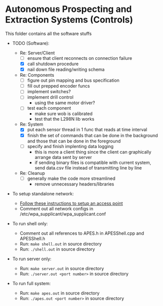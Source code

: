 # Autonomous Prospecting and Extraction Systems (Controls)

This folder contains all the software stuffs

* TODO (Software):
    * Re: Server/Client
        * [ ] ensure that client reconnects on connection failure
        * [x] call shutdown procedure
        * [x] nail down file reading/writing schema
    * Re: Components
        * [ ] figure out pin mapping and bus specification
        * [ ] fill out prepped encoder funcs
        * [ ] implement switches?
        * [ ] implement drill control
            * using the same motor driver?
        * [ ] test each component
            * make sure wob is calibrated
            * test that the L298N lib works
    * Re: System
        * [x] put each sensor thread in 1 func that reads at time interval 
        * [x] finish the set of commands that can be done in the background
             and those that can be done in the foreground
        * [ ] specify and finish implenting data logging
            * this is more a client thing since the client can graphically arrange
              data sent by server
            * if sending binary files is compatible with current system, send
              data.csv file instead of transmitting line by line
    * Re: Cleanup
        * [ ] generally make the code more streamlined
            * remove unnecessary headers/libraries

* To setup standalone network:
    * [Follow these instructions to setup an access point](https://www.raspberrypi.org/documentation/configuration/wireless/access-point.md)
    * Comment out all network configs in /etc/wpa_supplicant/wpa_supplicant.conf

* To run shell only:
    * Comment out all references to APES.h in APESShell.cpp and APESShell.h
    * Run: ```make shell.out``` in source directory
    * Run: ```./shell.out``` in source directory

* To run server only:
    * Run: ```make server.out``` in source directory
    * Run: ```./server.out <port number>``` in source directory

* To run full system:
    * Run: ```make apes.out``` in source directory
    * Run: ```./apes.out <port number>``` in source directory
   
